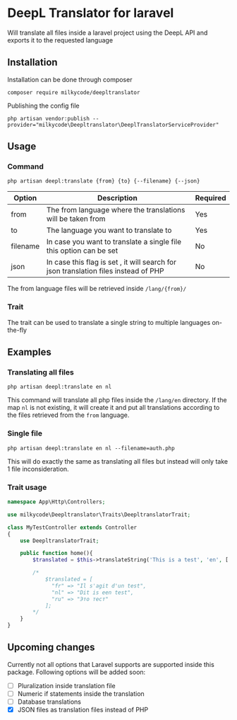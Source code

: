 # DeepL Translator for laravel

Will translate all files inside a laravel project using the DeepL API and exports it to the requested language

## Installation

Installation can be done through composer

``
composer require milkycode/deepltranslator
``

Publishing the config file

``
php artisan vendor:publish --provider="milkycode\Deepltranslator\DeeplTranslatorServiceProvider" 
``

## Usage

### Command

``
php artisan deepl:translate {from} {to} {--filename} {--json}
``

| Option   | Description  |  Required  |
|---|---|---|
| from | The from language where the translations will be taken from  |  Yes  |
| to  |  The language you want to translate to |  Yes  |
| filename  | In case you want to translate a single file this option can be set  |  No  |
| json  | In case this flag is set , it will search for json translation files instead of PHP  |  No  |

The from language files will be retrieved inside `/lang/{from}/`

### Trait

The trait can be used to translate a single string to multiple languages on-the-fly

## Examples

### Translating all files

```php artisan deepl:translate en nl```

This command will translate all php files inside the ``/lang/en`` directory. If the map `nl` is not existing, it will create it and put all translations according to the files retrieved from the `from` language.

### Single file

``php artisan deepl:translate en nl --filename=auth.php``

This will do exactly the same as translating all files but instead will only take 1 file inconsideration.

### Trait usage

```php
namespace App\Http\Controllers;

use milkycode\Deepltranslator\Traits\DeepltranslatorTrait;

class MyTestController extends Controller
{
    use DeepltranslatorTrait;

    public function home(){
        $translated = $this->translateString('This is a test', 'en', ['fr','nl','ru']);

        /*
            $translated = [
              "fr" => "Il s'agit d'un test",
              "nl" => "Dit is een test",
              "ru" => "Это тест"
            ];
        */
    }
}
```

## Upcoming changes
Currently not all options that Laravel supports are supported inside this package. Following options will be added soon:

- [ ] Pluralization inside translation file
- [ ] Numeric if statements inside the translation
- [ ] Database translations
- [x] JSON files as translation files instead of PHP